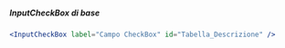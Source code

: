##### InputCheckBox di base

```jsx
<InputCheckBox label="Campo CheckBox" id="Tabella_Descrizione" />
```
